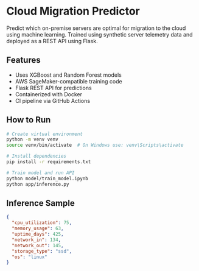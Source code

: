 # Cloud Migration Predictor

Predict which on-premise servers are optimal for migration to the cloud using machine learning. Trained using synthetic server telemetry data and deployed as a REST API using Flask.

## Features
- Uses XGBoost and Random Forest models
- AWS SageMaker-compatible training code
- Flask REST API for predictions
- Containerized with Docker
- CI pipeline via GitHub Actions

## How to Run
```bash
# Create virtual environment
python -m venv venv
source venv/bin/activate  # On Windows use: venv\Scripts\activate

# Install dependencies
pip install -r requirements.txt

# Train model and run API
python model/train_model.ipynb
python app/inference.py
```

## Inference Sample
```json
{
  "cpu_utilization": 75,
  "memory_usage": 63,
  "uptime_days": 425,
  "network_in": 134,
  "network_out": 145,
  "storage_type": "ssd",
  "os": "linux"
}
```
